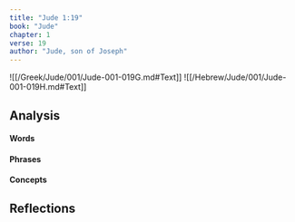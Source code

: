 ```yaml
---
title: "Jude 1:19"
book: "Jude"
chapter: 1
verse: 19
author: "Jude, son of Joseph"
---
```

![[/Greek/Jude/001/Jude-001-019G.md#Text]]
![[/Hebrew/Jude/001/Jude-001-019H.md#Text]]

## Analysis

#### Words

#### Phrases

#### Concepts

## Reflections
